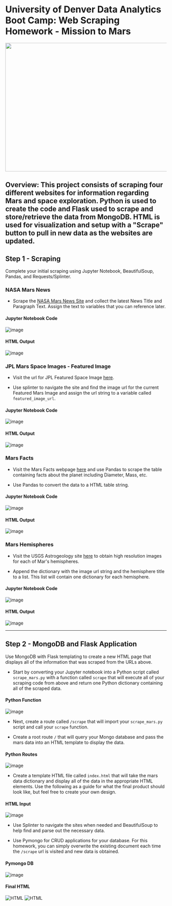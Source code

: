 # University of Denver Data Analytics Boot Camp: Web Scraping Homework - Mission to Mars
<p align="center">
<img width="900" height="400" src="Images/scrape.png">
</p>

## Overview: This project consists of scraping four different websites for information regarding Mars and space exploration. Python is used to create the code and Flask used to scrape and store/retrieve the data from MongoDB. HTML is used for visualization and setup with a "Scrape" button to pull in new data as the websites are updated. 

## Step 1 - Scraping

Complete your initial scraping using Jupyter Notebook, BeautifulSoup, Pandas, and Requests/Splinter.

### NASA Mars News

* Scrape the [NASA Mars News Site](https://mars.nasa.gov/news/) and collect the latest News Title and Paragraph Text. Assign the text to variables that you can reference later.
#### <a></a>Jupyter Notebook Code
![image](Images/news.png)
#### <a></a>HTML Output
![image](Images/HTMLnews.png)



### JPL Mars Space Images - Featured Image

* Visit the url for JPL Featured Space Image [here](https://www.jpl.nasa.gov/spaceimages/?search=&category=Mars).

* Use splinter to navigate the site and find the image url for the current Featured Mars Image and assign the url string to a variable called `featured_image_url`.

#### <a></a>Jupyter Notebook Code
![image](Images/image.png)
#### <a></a>HTML Output
![image](Images/HTMLimage.png)

### Mars Facts

* Visit the Mars Facts webpage [here](https://space-facts.com/mars/) and use Pandas to scrape the table containing facts about the planet including Diameter, Mass, etc.

* Use Pandas to convert the data to a HTML table string.
#### <a></a>Jupyter Notebook Code
![image](Images/factscode.png)
#### <a></a>HTML Output
![image](Images/facts.png)

### Mars Hemispheres

* Visit the USGS Astrogeology site [here](https://astrogeology.usgs.gov/search/results?q=hemisphere+enhanced&k1=target&v1=Mars) to obtain high resolution images for each of Mar's hemispheres.

* Append the dictionary with the image url string and the hemisphere title to a list. This list will contain one dictionary for each hemisphere.
#### <a></a>Jupyter Notebook Code
![image](Images/hemisphere.png)
#### <a></a>HTML Output
![image](Images/HTMLhemisphere.png)

- - -

## Step 2 - MongoDB and Flask Application

Use MongoDB with Flask templating to create a new HTML page that displays all of the information that was scraped from the URLs above.

* Start by converting your Jupyter notebook into a Python script called `scrape_mars.py` with a function called `scrape` that will execute all of your scraping code from above and return one Python dictionary containing all of the scraped data.


#### <a></a>Python Function
![image](Images/scrapemars.png)

* Next, create a route called `/scrape` that will import your `scrape_mars.py` script and call your `scrape` function.


* Create a root route `/` that will query your Mongo database and pass the mars data into an HTML template to display the data.

#### <a></a>Python Routes
![image](Images/appscrape.png)

* Create a template HTML file called `index.html` that will take the mars data dictionary and display all of the data in the appropriate HTML elements. Use the following as a guide for what the final product should look like, but feel free to create your own design.

#### <a></a>HTML Input
![image](Images/HTML.png)

* Use Splinter to navigate the sites when needed and BeautifulSoup to help find and parse out the necessary data.

* Use Pymongo for CRUD applications for your database. For this homework, you can simply overwrite the existing document each time the `/scrape` url is visited and new data is obtained.

#### <a></a>Pymongo DB
![image](Images/pymongo.png)

#### <a></a>Final HTML
![HTML](Images/html_page1.png)
![HTML](Images/html_page2.png)
